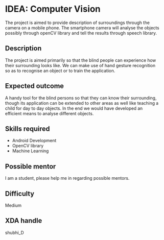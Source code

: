 # IDEA: Computer Vision

The project is aimed to provide description of surroundings through the camera on a mobile phone.
The smartphone camera will analyse the objects possibly through openCV library and tell the results through speech library.

## Description
The project is aimed primarily so that the blind people can experience how their surrounding looks like. We can make use of hand gesture recognition so as to recognise an object or to train the application.

## Expected outcome
A handy tool for the blind persons so that they can know their surrounding, though its application can be extended to other areas as well like teaching a child for day to day objects. In the end we would have developed an efficient means to analyse different objects.

## Skills required
* Android Development
* OpenCV library
* Machine Learning

## Possible mentor
I am a student, please help me in regarding possible mentors.

## Difficulty
Medium

## XDA handle
shubhi_D

